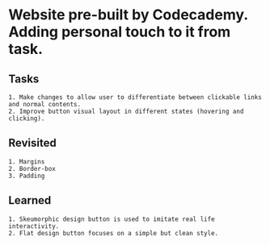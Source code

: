 # Website pre-built by Codecademy. Adding personal touch to it from task.
## Tasks
```
1. Make changes to allow user to differentiate between clickable links and normal contents.
2. Improve button visual layout in different states (hovering and clicking).
```
## Revisited
```
1. Margins
2. Border-box
3. Padding

```
## Learned
```
1. Skeumorphic design button is used to imitate real life interactivity.
2. Flat design button focuses on a simple but clean style.
```